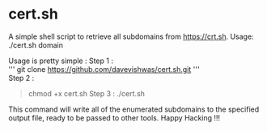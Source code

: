 # cert.sh
A simple shell script to retrieve all subdomains from https://crt.sh.
Usage: ./cert.sh domain

Usage is pretty simple : 
Step 1 :  
''' git clone https://github.com/davevishwas/cert.sh.git '''  
Step 2 :  
> chmod +x cert.sh 
Step 3 : 
> ./cert.sh <domain>

This command will write all of the enumerated subdomains to the specified output file, ready to be passed to other tools.
Happy Hacking !!!

